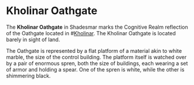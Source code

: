 # Kholinar Oathgate
The **Kholinar Oathgate** in Shadesmar marks the Cognitive Realm reflection of the Oathgate located in #[Kholinar](locations/kholinar). The Kholinar Oathgate is located barely in sight of land.

The Oathgate is represented by a flat platform of a material akin to white marble, the size of the control building. The platform itself is watched over by a pair of enormous spren, both the size of buildings, each wearing a set of armor and holding a spear. One of the spren is white, while the other is shimmering black. 
